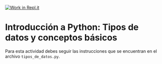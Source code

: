 [![Work in Repl.it](https://classroom.github.com/assets/work-in-replit-14baed9a392b3a25080506f3b7b6d57f295ec2978f6f33ec97e36a161684cbe9.svg)](https://classroom.github.com/online_ide?assignment_repo_id=4338782&assignment_repo_type=AssignmentRepo)
# Introducción a Python: Tipos de datos y conceptos básicos

Para esta actividad debes seguir las instrucciones que se encuentran en el archivo `tipos_de_datos.py`.
